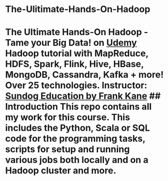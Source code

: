 # The-Ulitimate-Hands-On-Hadoop
# The Ultimate Hands-On Hadoop - Tame your Big Data! on [Udemy](https://www.udemy.com/the-ultimate-hands-on-hadoop-tame-your-big-data/)  Hadoop tutorial with MapReduce, HDFS, Spark, Flink, Hive, HBase, MongoDB, Cassandra, Kafka + more! Over 25 technologies.  **Instructor:**  [Sundog Education by Frank Kane](https://www.udemy.com/user/frankkane/)  ## Introduction   This repo contains all my work for this course. This includes the Python, Scala or SQL code for the programming tasks, scripts for setup and running various jobs both locally and on a Hadoop cluster and more.
